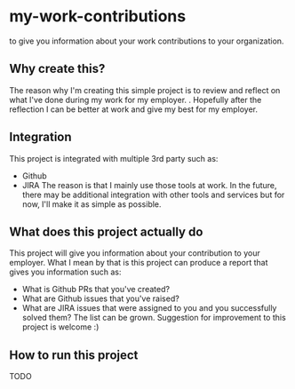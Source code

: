 # my-work-contributions
to give you information about your work contributions to your organization.

## Why create this?

The reason why I'm creating this simple project is to review and reflect on what I've done during my work for my employer. . Hopefully after the reflection I can be better at work and give my best for my employer.

## Integration
This project is integrated with multiple 3rd party such as:
- Github
- JIRA
The reason is that I mainly use those tools at work. In the future, there may be additional integration with other tools and services but for now, I'll make it as simple as possible.

## What does this project actually do
This project will give you information about your contribution to your employer. What I mean by that is this project can produce a report that gives you information such as:
- What is Github PRs that you've created?
- What are Github issues that you've raised?
- What are JIRA issues that were assigned to you and you successfully solved them?
The list can be grown. Suggestion for improvement to this project is welcome :) 

## How to run this project
TODO